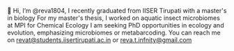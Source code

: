 👋 Hi, I’m @reva1804,
I recently graduated from IISER Tirupati with a master's in biology
For my master's thesis, I worked on aquatic insect microbiomes at MPI for Chemical Ecology
I am seeking PhD opportunities in ecology and evolution, emphasizing microbiomes or metabarcoding.
You can reach me on revat@students.iisertirupati.ac.in or reva.t.infnity@gmail.com

<!---
reva1804/reva1804 is a ✨ special ✨ repository because its `README.md` (this file) appears on your GitHub profile.
You can click the Preview link to take a look at your changes.
--->
